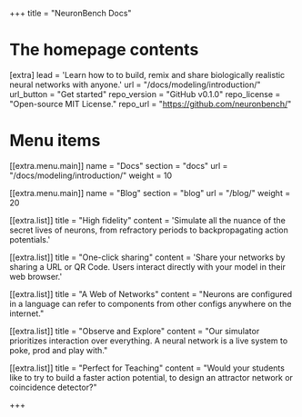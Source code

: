+++
title = "NeuronBench Docs"


# The homepage contents
[extra]
lead = 'Learn how to to build, remix and share biologically realistic neural networks with anyone.'
url = "/docs/modeling/introduction/"
url_button = "Get started"
repo_version = "GitHub v0.1.0"
repo_license = "Open-source MIT License."
repo_url = "https://github.com/neuronbench/"

# Menu items
[[extra.menu.main]]
name = "Docs"
section = "docs"
url = "/docs/modeling/introduction/"
weight = 10

[[extra.menu.main]]
name = "Blog"
section = "blog"
url = "/blog/"
weight = 20

[[extra.list]]
title = "High fidelity"
content = 'Simulate all the nuance of the secret lives of neurons, from refractory periods to backpropagating action potentials.'

[[extra.list]]
title = "One-click sharing️"
content = 'Share your networks by sharing a URL or QR Code. Users interact directly with your model in their web browser.'

[[extra.list]]
title = "A Web of Networks"
content = "Neurons are configured in a language can refer to components from other configs anywhere on the internet."

[[extra.list]]
title = "Observe and Explore"
content = "Our simulator prioritizes interaction over everything. A neural network is a live system to poke, prod and play with."

[[extra.list]]
title = "Perfect for Teaching"
content = "Would your students like to try to build a faster action potential, to design an attractor network or coincidence detector?"

+++
